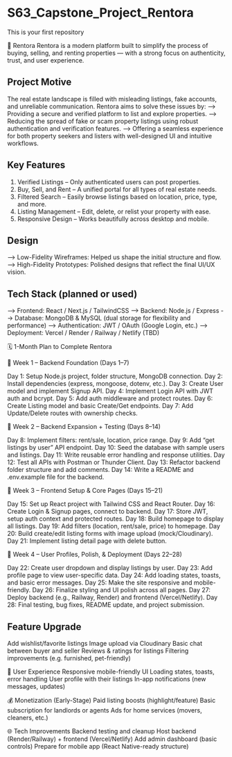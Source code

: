 # S63_Capstone_Project_Rentora
This is your first repository

🏡 Rentora
Rentora is a modern platform built to simplify the process of buying, selling, and renting properties — with a strong focus on authenticity, trust, and user experience.

## Project Motive
The real estate landscape is filled with misleading listings, fake accounts, and unreliable communication. Rentora aims to solve these issues by:
--> Providing a secure and verified platform to list and explore properties.
--> Reducing the spread of fake or scam property listings using robust authentication and verification features.
--> Offering a seamless experience for both property seekers and listers with well-designed UI and intuitive workflows.

 ## Key Features

 1. Verified Listings – Only authenticated users can post properties.
 2. Buy, Sell, and Rent – A unified portal for all types of real estate needs.
 3. Filtered Search – Easily browse listings based on location, price, type, and more.
 4. Listing Management – Edit, delete, or relist your property with ease.
 5. Responsive Design – Works beautifully across desktop and mobile.

## Design
--> Low-Fidelity Wireframes: Helped us shape the initial structure and flow.
--> High-Fidelity Prototypes: Polished designs that reflect the final UI/UX vision.

## Tech Stack (planned or used)
--> Frontend: React / Next.js / TailwindCSS
--> Backend: Node.js / Express
--> Database: MongoDB & MySQL (dual storage for flexibility and performance)
--> Authentication: JWT / OAuth (Google Login, etc.)
--> Deployment: Vercel / Render / Railway / Netlify (TBD)

🗓 1-Month Plan to Complete Rentora

🧱 Week 1 – Backend Foundation (Days 1–7)

Day 1: Setup Node.js project, folder structure, MongoDB connection.
Day 2: Install dependencies (express, mongoose, dotenv, etc.).
Day 3: Create User model and implement Signup API.
Day 4: Implement Login API with JWT auth and bcrypt.
Day 5: Add auth middleware and protect routes.
Day 6: Create Listing model and basic Create/Get endpoints.
Day 7: Add Update/Delete routes with ownership checks.

🧰 Week 2 – Backend Expansion + Testing (Days 8–14)

Day 8: Implement filters: rent/sale, location, price range.
Day 9: Add “get listings by user” API endpoint.
Day 10: Seed the database with sample users and listings.
Day 11: Write reusable error handling and response utilities.
Day 12: Test all APIs with Postman or Thunder Client.
Day 13: Refactor backend folder structure and add comments.
Day 14: Write a README and .env.example file for the backend.

🎨 Week 3 – Frontend Setup & Core Pages (Days 15–21)

Day 15: Set up React project with Tailwind CSS and React Router.
Day 16: Create Login & Signup pages, connect to backend.
Day 17: Store JWT, setup auth context and protected routes.
Day 18: Build homepage to display all listings.
Day 19: Add filters (location, rent/sale, price) to homepage.
Day 20: Build create/edit listing forms with image upload (mock/Cloudinary).
Day 21: Implement listing detail page with delete button.

🚀 Week 4 – User Profiles, Polish, & Deployment (Days 22–28)

Day 22: Create user dropdown and display listings by user.
Day 23: Add profile page to view user-specific data.
Day 24: Add loading states, toasts, and basic error messages.
Day 25: Make the site responsive and mobile-friendly.
Day 26: Finalize styling and UI polish across all pages.
Day 27: Deploy backend (e.g., Railway, Render) and frontend (Vercel/Netlify).
Day 28: Final testing, bug fixes, README update, and project submission.

##  Feature Upgrade

Add wishlist/favorite listings
Image upload via Cloudinary
Basic chat between buyer and seller
Reviews & ratings for listings
Filtering improvements (e.g. furnished, pet-friendly)

📱 User Experience
Responsive mobile-friendly UI
Loading states, toasts, error handling
User profile with their listings
In-app notifications (new messages, updates)

💰 Monetization (Early-Stage)
Paid listing boosts (highlight/feature)
Basic subscription for landlords or agents
Ads for home services (movers, cleaners, etc.)

🌐 Tech Improvements
Backend testing and cleanup
Host backend (Render/Railway) + frontend (Vercel/Netlify)
Add admin dashboard (basic controls)
Prepare for mobile app (React Native-ready structure)

